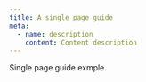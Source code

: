 ```yaml
---
title: A single page guide
meta:
  - name: description
    content: Content description
---
```

Single page guide exmple

<StackSelector snippet="snippet-a" />
